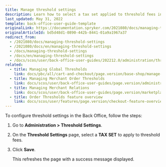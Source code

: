 ```yaml
---
title: Manage threshold settings
description: Learn how to select a tax set applied to threshold fees in the Back Office.
last_updated: May 31, 2022
template: back-office-user-guide-template
originalLink: https://documentation.spryker.com/2021080/docs/managing-threshold-settings
originalArticleId: bd5d48d1-0890-442b-8441-01a9a1967a37
redirect_from:
  - /2021080/docs/managing-threshold-settings
  - /2021080/docs/en/managing-threshold-settings
  - /docs/managing-threshold-settings
  - /docs/en/managing-threshold-settings
  - /docs/scos/user/back-office-user-guides/202212.0/administration/thresholds/managing-threshold-settings.html
related:
  - title: Managing Global Thresholds
    link: docs/pbc/all/cart-and-checkout/page.version/base-shop/manage-in-the-back-office/define-global-thresholds.html
  - title: Managing Merchant Order Thresholds
    link: docs/scos/user/back-office-user-guides/page.version/administration/define-merchant-order-thresholds.html
  - title: Managing Merchant Relations
    link: docs/scos/user/back-office-user-guides/page.version/marketplace/merchants-and-merchant-relations/managing-merchant-relations.html
  - title: Order Thresholds feature overview
    link: docs/scos/user/features/page.version/checkout-feature-overview/order-thresholds-overview.html
---
```



To configure threshold settings in the Back Office, follow the steps:

1. Go to **Administration&nbsp;<span aria-label="and then">></span> Threshold Settings**.
2. On the **Threshold Settings** page, select a **TAX SET** to apply to threshold fees.
3. Click **Save**.

    This refreshes the page with a success message displayed.
